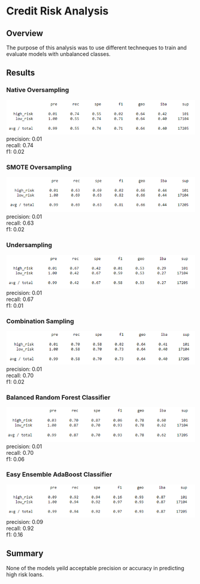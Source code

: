 # Credit Risk Analysis
## Overview
The purpose of this analysis was to use different techneques to train and evaluate models with unbalanced classes.

## Results
### Native Oversampling
![ros_classification_report](./images/ros.png)  
precision: 0.01  
recall: 0.74  
f1: 0.02  

### SMOTE Oversampling
![smote_classification_report](./images/smote.png)  
precision: 0.01  
recall: 0.63  
f1: 0.02  

### Undersampling
![cc_classification_report](./images/cc.png)  
precision: 0.01  
recall: 0.67  
f1: 0.01  

### Combination Sampling
![smoteenn_classification_report](./images/smoteenn.png)  
precision: 0.01  
recall: 0.70  
f1: 0.02  

### Balanced Random Forest Classifier
![brfc_classification_report](./images/brfc.png)  
precision: 0.01  
recall: 0.70  
f1: 0.06  

### Easy Ensemble AdaBoost Classifier
![eec_classification_report](./images/eec.png)  
precision: 0.09  
recall: 0.92  
f1: 0.16  

## Summary
None of the models yeild acceptable precision or accuracy in predicting high risk loans.
